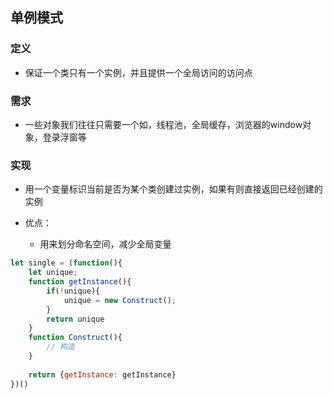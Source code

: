 ## 单例模式
### 定义
- 保证一个类只有一个实例，并且提供一个全局访问的访问点

### 需求
- 一些对象我们往往只需要一个如，线程池，全局缓存，浏览器的window对象，登录浮窗等

### 实现
- 用一个变量标识当前是否为某个类创建过实例，如果有则直接返回已经创建的实例

- 优点：
    - 用来划分命名空间，减少全局变量
```js
let single = (function(){
    let unique;
    function getInstance(){
        if(!unique){
            unique = new Construct();
        }
        return unique
    }
    function Construct(){
        // 构造
    }
    
    return {getInstance: getInstance}
})()
```

